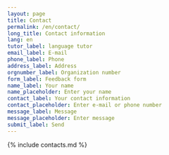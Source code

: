 ```yaml
---
layout: page
title: Contact
permalink: /en/contact/
long_title: Contact information
lang: en
tutor_label: language tutor
email_label: E-mail
phone_label: Phone
address_label: Address
orgnumber_label: Organization number
form_label: Feedback form
name_label: Your name
name_placeholder: Enter your name
contact_label: Your contact information
contact_placeholder: Enter e-mail or phone number
message_label: Message
message_placeholder: Enter message
submit_label: Send
---
```

{% include contacts.md %}
